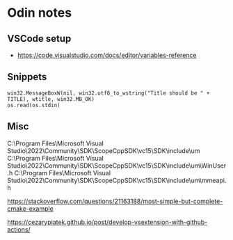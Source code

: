 # Odin notes

## VSCode setup

* <https://code.visualstudio.com/docs/editor/variables-reference>

## Snippets

```odin
win32.MessageBoxW(nil, win32.utf8_to_wstring("Title should be " + TITLE), wtitle, win32.MB_OK)
os.read(os.stdin)
```

## Misc

C:\Program Files\Microsoft Visual Studio\2022\Community\SDK\ScopeCppSDK\vc15\SDK\include\um
C:\Program Files\Microsoft Visual Studio\2022\Community\SDK\ScopeCppSDK\vc15\SDK\include\um\WinUser.h
C:\Program Files\Microsoft Visual Studio\2022\Community\SDK\ScopeCppSDK\vc15\SDK\include\um\mmeapi.h

<https://stackoverflow.com/questions/21163188/most-simple-but-complete-cmake-example>

<https://cezarypiatek.github.io/post/develop-vsextension-with-github-actions/>
